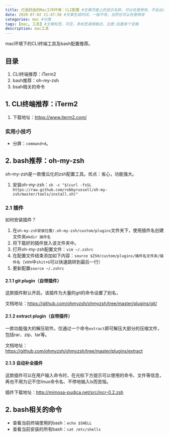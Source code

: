 ```yaml
---
title: 打造舒适的Mac工作环境：CLI配置 #文章页面上的显示名称，可以任意修改，不会出现在URL中
date: 2020-07-02 21:47:50 #文章生成时间，一般不改，当然也可以任意修改
categories: mac #分类
tags: [mac, 工具] #文章标签，可空，多标签请用格式，注意:后面有个空格
description: mac工具
---
```


mac环境下的CLI终端工具及bash配置推荐。

<!-- more -->

## 目录
1. CLI终端推荐：iTerm2
2. bash推荐：oh-my-zsh
3. bsah相关的命令

## 1. CLI终端推荐：iTerm2
1. 下载地址：https://www.iterm2.com/

### 实用小技巧
* 分屏：`command+d`。

## 2. bash推荐：oh-my-zsh
oh-my-zsh是一款傻瓜化的zsh配置工具。优点：省心，功能强大。
1. 安装oh-my-zsh：`sh -c "$(curl -fsSL https://raw.github.com/robbyrussell/oh-my-zsh/master/tools/install.sh)"`

### 2.1 插件
如何安装插件？
1. 在`oh-my-zsh安装位置/.oh-my-zsh/custom/plugins`文件夹下，使用插件名创建文件夹`mkdir 插件名`
2. 将下载好的插件放入该文件夹中。
3. 打开oh-my-zsh配置文件：`vim ~/.zshrc`
4. 在配置文件结束添加如下内容：`source $ZSH/custom/plugins/插件名文件夹/插件名`（vim中`shit+G`可以快速跳转到最后一行）
5. 更新配置`source ~/.zshrc`

#### 2.1.1 git plugin（自带插件）
这款插件默认开启。该插件为大量的git的命令设置了别名，

文档地址：https://github.com/ohmyzsh/ohmyzsh/tree/master/plugins/git/

#### 2.1.2 extract plugin（自带插件）
一款功能强大的解压软件。仅通过一个命令`extract`即可解压大部分的压缩文件，包括rar、zip、tar等。

文档地址：https://github.com/ohmyzsh/ohmyzsh/tree/master/plugins/extract

#### 2.1.3 自动补全插件
这款插件可以在用户输入命令时，在光标下方提示可以使用的命令、文件等信息，再也不用为记不住linux命令名、不停地输入ls而苦恼。

插件下载地址：http://mimosa-pudica.net/src/incr-0.2.zsh

## 2. bash相关的命令
* 查看当前终端使用的bash：`echo $SHELL`
* 查看当前安装的所有bash：`cat /etc/shells`